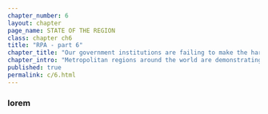 ```yaml
---
chapter_number: 6
layout: chapter
page_name: STATE OF THE REGION
class: chapter ch6
title: "RPA - part 6"
chapter_title: "Our government institutions are failing to make the hard decisions the region needs. "
chapter_intro: "Metropolitan regions around the world are demonstrating that is possible to broaden prosperity by investing in new business centers and communities; build modern infrastructure that expands capacity, improves resilience and boosts economic competitiveness; and adopt innovative solutions to protect coastal areas. <p><p> But for a variety of reasons, we fail to address our most persistent problems of affordability, opportunity and resilience. We haven’t been able to amend land-use and building regulations to facilitate the construction of more housing and encourage the development of communities that accommodate a range of families, especially in the suburbs. We haven’t streamlined procurement practices enough to reduce costs. We haven’t found a way to share public services among districts to increase efficiencies without reducing local control. We haven’t modified tax structures to promote a more productive and diversified economy. We haven’t built new public transportation to help people get to more jobs and schools in less time. And we haven’t invested in the technological and physical infrastructure systems that would help make our society and economy more resilient when disaster strikes. "
published: true
permalink: c/6.html
---
```


### lorem